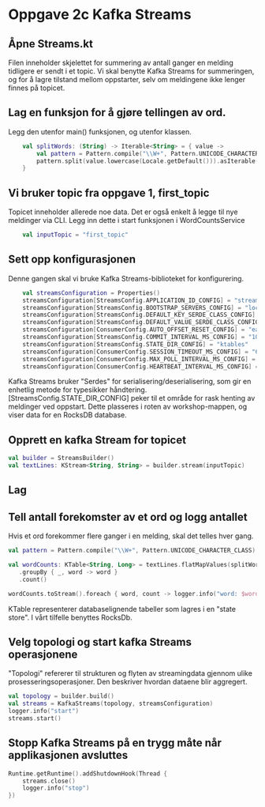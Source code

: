 # Oppgave 2c Kafka Streams

## Åpne Streams.kt
Filen inneholder skjelettet for summering av antall ganger en melding tidligere er sendt i et topic.
Vi skal benytte Kafka Streams for summeringen, og for å lagre tilstand mellom oppstarter, selv om meldingene ikke lenger finnes på topicet.

## Lag en funksjon for å gjøre tellingen av ord.
Legg den utenfor main() funksjonen, og utenfor klassen.
```kotlin
    val splitWords: (String) -> Iterable<String> = { value ->
        val pattern = Pattern.compile("\\W+", Pattern.UNICODE_CHARACTER_CLASS)
        pattern.split(value.lowercase(Locale.getDefault())).asIterable()
    }
```

## Vi bruker topic fra oppgave 1, first_topic
Topicet inneholder allerede noe data. Det er også enkelt å legge til nye meldinger via CLI.
Legg inn dette i start funksjonen i WordCountsService
```kotlin
    val inputTopic = "first_topic"
```

## Sett opp konfigurasjonen
Denne gangen skal vi bruke Kafka Streams-biblioteket for konfigurering.

```kotlin
    val streamsConfiguration = Properties()
    streamsConfiguration[StreamsConfig.APPLICATION_ID_CONFIG] = "stream-1"
    streamsConfiguration[StreamsConfig.BOOTSTRAP_SERVERS_CONFIG] = "localhost:9092"
    streamsConfiguration[StreamsConfig.DEFAULT_KEY_SERDE_CLASS_CONFIG] = Serdes.String().javaClass.name
    streamsConfiguration[StreamsConfig.DEFAULT_VALUE_SERDE_CLASS_CONFIG] = Serdes.String().javaClass.name
    streamsConfiguration[ConsumerConfig.AUTO_OFFSET_RESET_CONFIG] = "earliest"
    streamsConfiguration[StreamsConfig.COMMIT_INTERVAL_MS_CONFIG] = "100"
    streamsConfiguration[StreamsConfig.STATE_DIR_CONFIG] = "ktables"
    streamsConfiguration[ConsumerConfig.SESSION_TIMEOUT_MS_CONFIG] = "6000"
    streamsConfiguration[ConsumerConfig.MAX_POLL_INTERVAL_MS_CONFIG] = "6000"
    streamsConfiguration[ConsumerConfig.HEARTBEAT_INTERVAL_MS_CONFIG] = "1000"
 ```
Kafka Streams bruker "Serdes" for serialisering/deserialisering, som gir en enhetlig metode for typesikker håndtering.
[StreamsConfig.STATE_DIR_CONFIG] peker til et område for rask henting av meldinger ved oppstart. Dette plasseres i roten av workshop-mappen, og viser data for en RocksDB database.

##  Opprett en kafka Stream for topicet
```kotlin
val builder = StreamsBuilder()
val textLines: KStream<String, String> = builder.stream(inputTopic)
```

## Lag 

## Tell antall forekomster av et ord og logg antallet
Hvis et ord forekommer flere ganger i en melding, skal det telles hver gang.
 ```kotlin
 val pattern = Pattern.compile("\\W+", Pattern.UNICODE_CHARACTER_CLASS)

val wordCounts: KTable<String, Long> = textLines.flatMapValues(splitWords)
    .groupBy { _, word -> word }
    .count()

wordCounts.toStream().foreach { word, count -> logger.info("word: $word -> $count") }
```
KTable representerer databaselignende tabeller som lagres i en "state store". I vårt tilfelle benyttes RocksDb.

## Velg topologi og start kafka Streams operasjonene
"Topologi" refererer til strukturen og flyten av streamingdata gjennom ulike prosesseringsoperasjoner. Den beskriver hvordan dataene blir aggregert.
```kotlin
val topology = builder.build()
val streams = KafkaStreams(topology, streamsConfiguration)
logger.info("start")
streams.start()
```
## Stopp Kafka Streams på en trygg måte når applikasjonen avsluttes
```kotlin
Runtime.getRuntime().addShutdownHook(Thread {
    streams.close()
    logger.info("stop")
})
```

